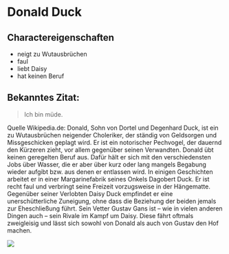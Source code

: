 # Donald Duck
## Charactereigenschaften
* neigt zu Wutausbrüchen
* faul
* liebt Daisy
* hat keinen Beruf

## Bekanntes Zitat:
>Ich bin müde.


Quelle Wikipedia.de:
Donald, Sohn von Dortel und Degenhard Duck, ist ein zu Wutausbrüchen neigender Choleriker, der ständig von Geldsorgen und Missgeschicken geplagt wird.
Er ist ein notorischer Pechvogel, der dauernd den Kürzeren zieht, vor allem gegenüber seinen Verwandten. 
Donald übt keinen geregelten Beruf aus. Dafür hält er sich mit den verschiedensten Jobs über Wasser, die er aber über kurz oder lang mangels Begabung wieder aufgibt bzw. aus denen er entlassen wird.
In einigen Geschichten arbeitet er in einer Margarinefabrik seines Onkels Dagobert Duck. 
Er ist recht faul und verbringt seine Freizeit vorzugsweise in der Hängematte. 
Gegenüber seiner Verlobten Daisy Duck empfindet er eine unerschütterliche Zuneigung, ohne dass die Beziehung der beiden jemals zur Eheschließung führt. 
Sein Vetter Gustav Gans ist – wie in vielen anderen Dingen auch – sein Rivale im Kampf um Daisy. Diese fährt oftmals zweigleisig und lässt sich sowohl von Donald als auch von Gustav den Hof machen.

<img src="https://upload.wikimedia.org/wikipedia/de/1/1f/DonaldDuck.jpg"/>
